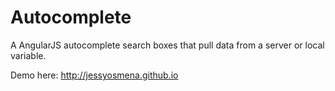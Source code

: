 # Autocomplete 

A AngularJS autocomplete search boxes that pull data from a server or local variable.

Demo here: http://jessyosmena.github.io
